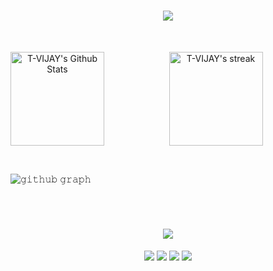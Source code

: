 <h1 align="center"><img src="https://readme-typing-svg.herokuapp.com?font=Bold&color=%2357F755&size=40&width=550&height=60&lines=I+am+T+Vijay;I+am+a+Python+Coder;I+am+a+Game+Developer"></h1>
  <br/>
  <p align="center">
    <a href="https://github.com/T-VIJAY"><img align="left" alt="T-VIJAY's Github Stats" src="https://github-readme-stats.vercel.app/api/?username=T-VIJAY&show_icons=true&count_private=true&theme=highcontrast&hide_border=true" height="150px"/><img  alt="T-VIJAY's streak" src="https://github-readme-streak-stats.herokuapp.com/?user=T-VIJAY&theme=highcontrast&hide_border=true" height="150px"/></a>
</p>

</br>

![𝚐𝚒𝚝𝚑𝚞𝚋 𝚐𝚛𝚊𝚙𝚑](https://activity-graph.herokuapp.com/graph?username=T-VIJAY&bg_color=000000&color=F8D866&line=39FF14&area_color=39FF14&point=FFFFFF&hide_border=true&area=true)

</br>
<h1 align="center"><img src="https://readme-typing-svg.herokuapp.com?font=Bold&color=%2357F755&size=36&width=550&height=60&lines=Let's+Connect+with+Whatsapp;Let's+Connect+with+Github;Let's+Connect+with+Linkedin;Let's+Connect+with+Gmail"></h1>

<p align="center">
<a href="mailto:vtu13258@veltech.edu.in"><img src="https://img.shields.io/badge/Gmail-D14836?style=for-the-badge&logo=gmail&logoColor=white"/></a>
<a href = "https://www.linkedin.com/in/vijay-2000/" target= "_blank"><img src="https://img.shields.io/badge/linkedin-%230077B5.svg?style=for-the-badge&logo=linkedin&logoColor=white"/></a>
<a href ="https://github.com/T-VIJAY/T-VIJAY"><img src="https://img.shields.io/badge/github-%23121011.svg?style=for-the-badge&logo=github&logoColor=white"/></a>
<a href="https://wa.me/91889589208"><img src="https://img.shields.io/badge/WhatsApp-25D366?style=for-the-badge&logo=whatsapp&logoColor=white"/></a>
</p>
